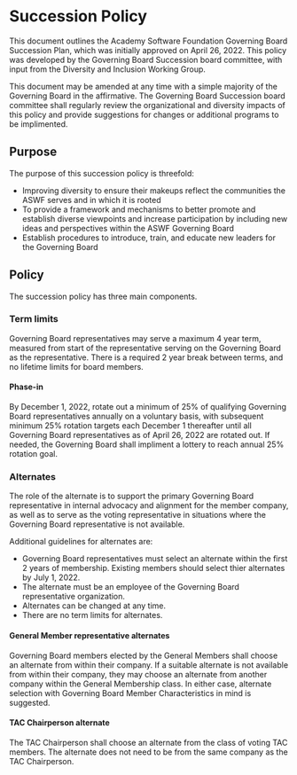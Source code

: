 # Succession Policy

This document outlines the Academy Software Foundation Governing Board Succession Plan, which was initially approved on April 26, 2022. This policy was developed by the Governing Board Succession board committee, with input from the Diversity and Inclusion Working Group.

This document may be amended at any time with a simple majority of the Governing Board in the affirmative. The Governing Board Succession board committee shall regularly review the organizational and diversity impacts of this policy and provide suggestions for changes or additional programs to be implimented.

## Purpose

The purpose of this succession policy is threefold:

- Improving diversity to ensure their makeups reflect the communities the ASWF serves and in which it is rooted
- To provide a framework and mechanisms to better promote and establish diverse viewpoints and increase participation by including new ideas and perspectives within the ASWF Governing Board
- Establish procedures to introduce, train, and educate new leaders for the Governing Board

## Policy

The succession policy has three main components.

### Term limits

Governing Board representatives may serve a maximum 4 year term, measured from start of the representative serving on the Governing Board as the representative. There is a required 2 year break between terms, and no lifetime limits for board members.

#### Phase-in

By December 1, 2022, rotate out a minimum of 25% of qualifying Governing Board representatives annually on a voluntary basis, with subsequent minimum 25% rotation targets each December 1 thereafter until all Governing Board representatives as of April 26, 2022 are rotated out. If needed, the Governing Board shall impliment a lottery to reach annual 25% rotation goal.

### Alternates

The role of the alternate is to support the primary Governing Board representative in internal advocacy and alignment for the member company, as well as to serve as the voting representative in situations where the Governing Board representative is not available.

Additional guidelines for alternates are:

- Governing Board representatives must select an alternate within the first 2 years of membership. Existing members should select thier alternates by July 1, 2022.
- The alternate must be an employee of the Governing Board representative organization. 
- Alternates can be changed at any time.
- There are no term limits for alternates.

#### General Member representative alternates

Governing Board members elected by the General Members shall choose an alternate from within their company. If a suitable alternate is not available from within their company, they may choose an alternate from another company within the General Membership class. In either case, alternate selection with Governing Board Member Characteristics in mind is suggested.

#### TAC Chairperson alternate

The TAC Chairperson shall choose an alternate from the class of voting TAC members. The alternate does not need to be from the same company as the TAC Chairperson.
